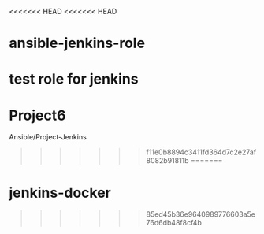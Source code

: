 <<<<<<< HEAD
<<<<<<< HEAD
# ansible-jenkins-role
test role for jenkins
=======
# Project6
Ansible/Project-Jenkins 
>>>>>>> f11e0b8894c3411fd364d7c2e27af8082b91811b
=======
# jenkins-docker
>>>>>>> 85ed45b36e9640989776603a5e76d6db48f8cf4b
